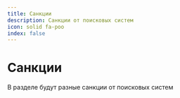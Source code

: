 ```yaml
---
title: Санкции
description: Санкции от поисковых систем
icon: solid fa-poo
index: false
---
```


# Санкции

В разделе будут разные санкции от поисковых систем
